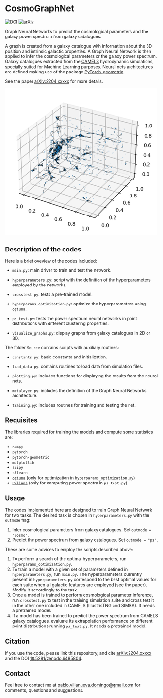 # CosmoGraphNet

[![DOI](https://zenodo.org/badge/DOI/10.5281/zenodo.6485804.svg)](https://doi.org/10.5281/zenodo.6485804)
[![arXiv](https://img.shields.io/badge/arXiv-2204.xxxxx-B31B1B.svg)](http://arxiv.org/abs/2204.xxxxx)

Graph Neural Networks to predict the cosmological parameters and the galaxy power spectrum from galaxy catalogues.

A graph is created from a galaxy catalogue with information about the 3D position and intrinsic galactic properties. A Graph Neural Network is then applied to infer the cosmological parameters or the galaxy power spectrum. Galaxy catalogues extracted from the [CAMELS](https://camels.readthedocs.io/en/latest/index.html) hydrodynamic simulations, specially suited for Machine Learning purposes. Neural nets architectures are defined making use of the package [PyTorch-geometric](https://pytorch-geometric.readthedocs.io/en/latest/).

See the paper [arXiv:2204.xxxxx](https://arxiv.org/abs/2204.xxxxx) for more details.

<img src="visualize_graph_10.png" width="500">


## Description of the codes

Here is a brief oveview of the codes included:

- `main.py`: main driver to train and test the network.

- `hyperparameters.py`: script with the definition of the hyperparameters employed by the networks.

- `crosstest.py`: tests a pre-trained model.

- `hyperparams_optimization.py`: optimize the hyperparameters using `optuna`.

- `ps_test.py`: tests the power spectrum neural networks in point distributions with different clustering properties.

- `visualize_graphs.py`: display graphs from galaxy catalogues in 2D or 3D.


The folder `Source` contains scripts with auxiliary routines:

* `constants.py`: basic constants and initialization.

* `load_data.py`: contains routines to load data from simulation files.

* `plotting.py`: includes functions for displaying the results from the neural nets.

* `metalayer.py`: includes the definition of the Graph Neural Networks architecture.

* `training.py`: includes routines for training and testing the net.


## Requisites

The libraries required for training the models and compute some statistics are:
* `numpy`
* `pytorch`
* `pytorch-geometric`
* `matplotlib`
* `scipy`
* `sklearn`
* [`optuna`](https://optuna.readthedocs.io/en/stable/index.html) (only for optimization in `hyperparams_optimization.py`)
* [`Pylians`](https://pylians3.readthedocs.io/en/master/) (only for computing power spectra in `ps_test.py`)


## Usage

The codes implemented here are designed to train Graph Neural Network for two tasks. The desired task is chosen in `hyperparameters.py` with the `outmode` flag:
1. Infer cosmological parameters from galaxy catalogues. Set `outmode = "cosmo"`.
2. Predict the power spectrum from galaxy catalogues. Set `outmode = "ps"`.

These are some advices to employ the scripts described above:
1. To perform a search of the optimal hyperparameters, run `hyperparams_optimization.py`.
2. To train a model with a given set of parameters defined in `hyperparameters.py`, run `main.py`. The hyperparameters currently present in `hyperparameters.py` correspond to the best optimal values for each suite when all galactic features are employed (see the paper). Modify it accordingly to the task.
3. Once a model is trained to perform cosmological parameter inference, run `crosstest.py` to test in the training simulation suite and cross test it in the other one included in CAMELS (IllustrisTNG and SIMBA). It needs a pretrained model.
4. If a model has been trained to predict the power spectrum from CAMELS galaxy catalogues, evaluate its extrapolation performance on different point distributions running `ps_test.py`. It needs a pretrained model.


## Citation

If you use the code, please link this repository, and cite [arXiv:2204.xxxxx](https://arxiv.org/abs/2204.xxxxx) and the DOI [10.5281/zenodo.6485804](https://doi.org/10.5281/zenodo.6485804).


## Contact

Feel free to contact me at <pablo.villanueva.domingo@gmail.com> for comments, questions and suggestions.
